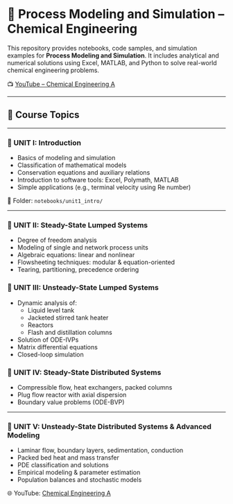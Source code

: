 # 🧠 Process Modeling and Simulation – Chemical Engineering

This repository provides notebooks, code samples, and simulation examples for **Process Modeling and Simulation**. It includes analytical and numerical solutions using Excel, MATLAB, and Python to solve real-world chemical engineering problems.

📺 [YouTube – Chemical Engineering A](https://www.youtube.com/@chemicalengineeringA)

---

## 📘 Course Topics

---

### 🔹 UNIT I: Introduction

- Basics of modeling and simulation
- Classification of mathematical models
- Conservation equations and auxiliary relations
- Introduction to software tools: Excel, Polymath, MATLAB
- Simple applications (e.g., terminal velocity using Re number)

📁 Folder: `notebooks/unit1_intro/`

---

### 🔹 UNIT II: Steady-State Lumped Systems

- Degree of freedom analysis
- Modeling of single and network process units
- Algebraic equations: linear and nonlinear
- Flowsheeting techniques: modular & equation-oriented
- Tearing, partitioning, precedence ordering


### 🔹 UNIT III: Unsteady-State Lumped Systems

- Dynamic analysis of:
  - Liquid level tank
  - Jacketed stirred tank heater
  - Reactors
  - Flash and distillation columns
- Solution of ODE-IVPs
- Matrix differential equations
- Closed-loop simulation



### 🔹 UNIT IV: Steady-State Distributed Systems

- Compressible flow, heat exchangers, packed columns
- Plug flow reactor with axial dispersion
- Boundary value problems (ODE-BVP)
---

### 🔹 UNIT V: Unsteady-State Distributed Systems & Advanced Modeling

- Laminar flow, boundary layers, sedimentation, conduction
- Packed bed heat and mass transfer
- PDE classification and solutions
- Empirical modeling & parameter estimation
- Population balances and stochastic models

 
🌐 YouTube: [Chemical Engineering A](https://www.youtube.com/@chemicalengineeringA)
